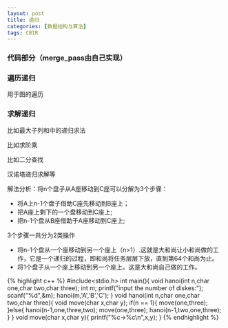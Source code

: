 ```yaml
---
layout: post
title: 递归
categories: [数据结构与算法]
tags: CBIR
---
```

### 代码部分（merge_pass由自己实现）


### 遍历递归

用于图的遍历

### 求解递归

比如最大子列和中的递归求法

比如求阶乘

比如二分查找

汉诺塔递归求解等

解法分析：将n个盘子从A座移动到C座可以分解为3个步骤：

* 将A上n-1个盘子借助C座先移动到B座上；
* 把A座上剩下的一个盘移动到C座上;
* 把n-1个盘从B座借助于A座移动到C座上;

3个步骤一共分为2类操作

* 将n-1个盘从一个座移动到另一个座上（n>1）.这就是大和尚让小和尚做的工作，它是一个递归的过程，即和尚将任务层层下放，直到第64个和尚为止。
* 将1个盘子从一个座上移动到另一个座上。这是大和尚自己做的工作。

{% highlight c++ %}
#include<stdio.h>
int main(){
	void hanoi(int n,char one,char two,char three);
	int m;
	printf("input the number of diskes:");
	scanf("%d",&m);
	hanoi(m,'A','B','C');
}
void hanoi(int n,char one,char two,char three){
	void move(char x,char y);
	if(n == 1){
		move(one,three);
	}else{
		hanoi(n-1,one,three,two);
		move(one,three);
		hanoi(n-1,two,one,three);
	}
}
void move(char x,char y){
	printf("%c->%c\n",x,y);
}
{% endhighlight %}


 

